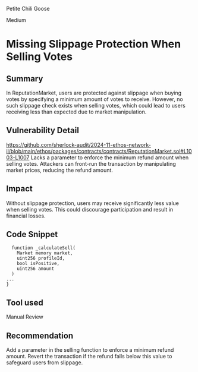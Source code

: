 Petite Chili Goose

Medium

# Missing Slippage Protection When Selling Votes

## Summary
In ReputationMarket, users are protected against slippage when buying votes by specifying a minimum amount of votes to receive. However, no such slippage check exists when selling votes, which could lead to users receiving less than expected due to market manipulation.
## Vulnerability Detail
https://github.com/sherlock-audit/2024-11-ethos-network-ii/blob/main/ethos/packages/contracts/contracts/ReputationMarket.sol#L1003-L1007
Lacks a parameter to enforce the minimum refund amount when selling votes.
Attackers can front-run the transaction by manipulating market prices, reducing the refund amount.

## Impact
Without slippage protection, users may receive significantly less value when selling votes. This could discourage participation and result in financial losses.

## Code Snippet
```solidity
  function _calculateSell(
    Market memory market,
    uint256 profileId,
    bool isPositive,
    uint256 amount
  )
...
}
```
## Tool used
Manual Review

## Recommendation
Add a parameter in the selling function to enforce a minimum refund amount. Revert the transaction if the refund falls below this value to safeguard users from slippage.
